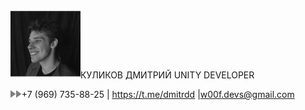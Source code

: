 <img src="./lagxncl5.png"
style="width:1.16678in;height:1.16011in" />КУЛИКОВ ДМИТРИЙ UNITY
DEVELOPER

<img src="./2xuefc30.png" style="height:0.12668in" /><img src="./11mokdq0.png" style="height:0.12668in" />+7
(969) 735-88-25 \| <u>https://t.me/dmitrdd</u> \|w00f.devs@gmail.com

